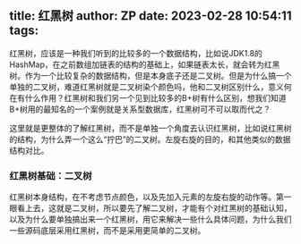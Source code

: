 title: 红黑树
author: ZP
date: 2023-02-28 10:54:11
tags:
---
红黑树，应该是一种我们听到的比较多的一个数据结构，比如说JDK1.8的HashMap，在之前数组加链表的结构的基础上，如果链表太长，就会转为红黑树。作为一个比较复杂的数据结构，但是本身底子还是二叉树。但是为什么搞一个单独的二叉树，难道红黑树就是二叉树染个颜色吗，他和二叉树区别什么，意义何在有什么作用？红黑树和我们另一个见到比较多的B+树有什么区别，想我们知道B+树用的最知名的一个案例就是关系型数据库，红黑树可不可以取而代之？

这里就是更整体的了解红黑树，而不是单独一个角度去认识红黑树，比如说红黑树的结构，为什么弄一个这么“拧巴”的二叉树。左旋右旋的目的，和其他类似的数据结构对比。


### 红黑树基础：二叉树
红黑树本身结构，在不考虑节点颜色，以及先加入元素的左旋右旋的动作等。第一眼看上去，这就是二叉树，所以要先了解二叉树，才能有个对红黑树的基础认知，以及为什么要单独搞出来一个红黑树，用它来解决一些什么具体问题，为什么我们一些源码底层采用红黑树，而不是采用更简单的二叉树。




